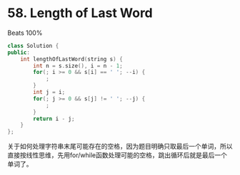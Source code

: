 # 58. Length of Last Word

Beats 100%

```c++
class Solution {
public:
    int lengthOfLastWord(string s) {
        int n = s.size(), i = n - 1;
        for(; i >= 0 && s[i] == ' '; --i) {
            ;
        }
        int j = i;
        for(; j >= 0 && s[j] != ' '; --j) {
            ;
        }
        return i - j;
    }
};
```

关于如何处理字符串末尾可能存在的空格，因为题目明确只取最后一个单词，所以直接按线性思维，先用for/while函数处理可能的空格，跳出循环后就是最后一个单词了。